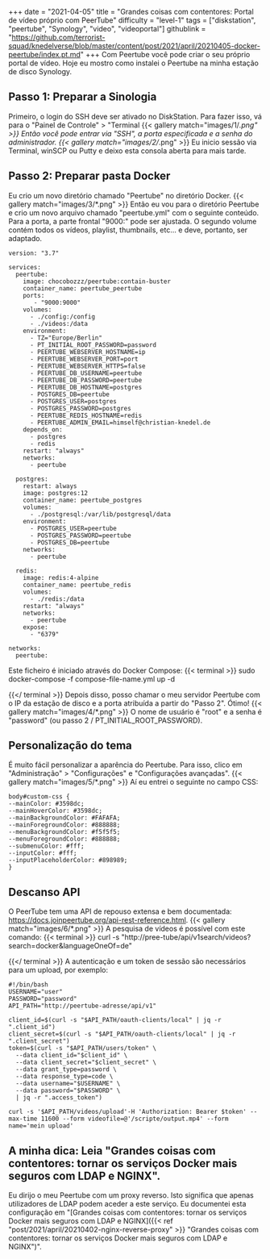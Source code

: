 +++
date = "2021-04-05"
title = "Grandes coisas com contentores: Portal de vídeo próprio com PeerTube"
difficulty = "level-1"
tags = ["diskstation", "peertube", "Synology", "video", "videoportal"]
githublink = "https://github.com/terrorist-squad/knedelverse/blob/master/content/post/2021/april/20210405-docker-peertube/index.pt.md"
+++
Com Peertube você pode criar o seu próprio portal de vídeo. Hoje eu mostro como instalei o Peertube na minha estação de disco Synology.
## Passo 1: Preparar a Sinologia
Primeiro, o login do SSH deve ser ativado no DiskStation. Para fazer isso, vá para o "Painel de Controle" > "Terminal
{{< gallery match="images/1/*.png" >}}
Então você pode entrar via "SSH", a porta especificada e a senha do administrador.
{{< gallery match="images/2/*.png" >}}
Eu inicio sessão via Terminal, winSCP ou Putty e deixo esta consola aberta para mais tarde.
## Passo 2: Preparar pasta Docker
Eu crio um novo diretório chamado "Peertube" no diretório Docker.
{{< gallery match="images/3/*.png" >}}
Então eu vou para o diretório Peertube e crio um novo arquivo chamado "peertube.yml" com o seguinte conteúdo. Para a porta, a parte frontal "9000:" pode ser ajustada. O segundo volume contém todos os vídeos, playlist, thumbnails, etc... e deve, portanto, ser adaptado.
```
version: "3.7"

services:
  peertube:
    image: chocobozzz/peertube:contain-buster
    container_name: peertube_peertube
    ports:
       - "9000:9000"
    volumes:
      - ./config:/config
      - ./videos:/data
    environment:
      - TZ="Europe/Berlin"
      - PT_INITIAL_ROOT_PASSWORD=password
      - PEERTUBE_WEBSERVER_HOSTNAME=ip
      - PEERTUBE_WEBSERVER_PORT=port
      - PEERTUBE_WEBSERVER_HTTPS=false
      - PEERTUBE_DB_USERNAME=peertube
      - PEERTUBE_DB_PASSWORD=peertube
      - PEERTUBE_DB_HOSTNAME=postgres
      - POSTGRES_DB=peertube
      - POSTGRES_USER=postgres
      - POSTGRES_PASSWORD=postgres
      - PEERTUBE_REDIS_HOSTNAME=redis
      - PEERTUBE_ADMIN_EMAIL=himself@christian-knedel.de
    depends_on:
      - postgres
      - redis
    restart: "always"
    networks:
      - peertube

  postgres:
    restart: always
    image: postgres:12
    container_name: peertube_postgres
    volumes:
      - ./postgresql:/var/lib/postgresql/data
    environment:
      - POSTGRES_USER=peertube
      - POSTGRES_PASSWORD=peertube
      - POSTGRES_DB=peertube
    networks:
      - peertube

  redis:
    image: redis:4-alpine
    container_name: peertube_redis
    volumes:
      - ./redis:/data
    restart: "always"
    networks:
      - peertube
    expose:
      - "6379"

networks:
  peertube:

```
Este ficheiro é iniciado através do Docker Compose:
{{< terminal >}}
sudo docker-compose -f compose-file-name.yml up -d

{{</ terminal >}}
Depois disso, posso chamar o meu servidor Peertube com o IP da estação de disco e a porta atribuída a partir do "Passo 2". Ótimo!
{{< gallery match="images/4/*.png" >}}
O nome de usuário é "root" e a senha é "password" (ou passo 2 / PT_INITIAL_ROOT_PASSWORD).
## Personalização do tema
É muito fácil personalizar a aparência do Peertube. Para isso, clico em "Administração" > "Configurações" e "Configurações avançadas".
{{< gallery match="images/5/*.png" >}}
Aí eu entrei o seguinte no campo CSS:
```
body#custom-css {
--mainColor: #3598dc;
--mainHoverColor: #3598dc;
--mainBackgroundColor: #FAFAFA;
--mainForegroundColor: #888888;
--menuBackgroundColor: #f5f5f5;
--menuForegroundColor: #888888;
--submenuColor: #fff;
--inputColor: #fff;
--inputPlaceholderColor: #898989;
}

```

## Descanso API
O PeerTube tem uma API de repouso extensa e bem documentada: https://docs.joinpeertube.org/api-rest-reference.html.
{{< gallery match="images/6/*.png" >}}
A pesquisa de vídeos é possível com este comando:
{{< terminal >}}
curl -s "http://pree-tube/api/v1search/videos?search=docker&languageOneOf=de"

{{</ terminal >}}
A autenticação e um token de sessão são necessários para um upload, por exemplo:
```
#!/bin/bash
USERNAME="user"
PASSWORD="password"
API_PATH="http://peertube-adresse/api/v1"

client_id=$(curl -s "$API_PATH/oauth-clients/local" | jq -r ".client_id")
client_secret=$(curl -s "$API_PATH/oauth-clients/local" | jq -r ".client_secret")
token=$(curl -s "$API_PATH/users/token" \
  --data client_id="$client_id" \
  --data client_secret="$client_secret" \
  --data grant_type=password \
  --data response_type=code \
  --data username="$USERNAME" \
  --data password="$PASSWORD" \
  | jq -r ".access_token")

curl -s '$API_PATH/videos/upload'-H 'Authorization: Bearer $token' --max-time 11600 --form videofile=@'/scripte/output.mp4' --form name='mein upload' 

```

## A minha dica: Leia "Grandes coisas com contentores: tornar os serviços Docker mais seguros com LDAP e NGINX".
Eu dirijo o meu Peertube com um proxy reverso. Isto significa que apenas utilizadores de LDAP podem aceder a este serviço. Eu documentei esta configuração em "[Grandes coisas com contentores: tornar os serviços Docker mais seguros com LDAP e NGINX]({{< ref "post/2021/april/20210402-nginx-reverse-proxy" >}} "Grandes coisas com contentores: tornar os serviços Docker mais seguros com LDAP e NGINX")".
